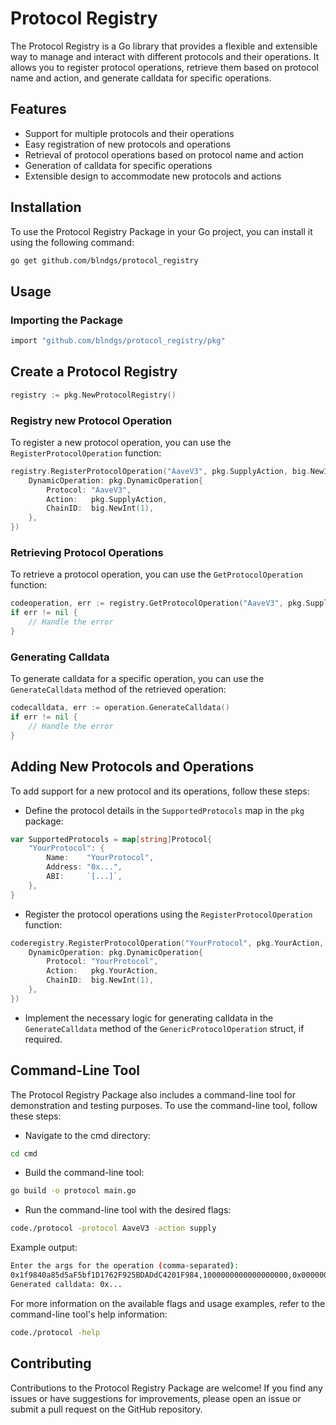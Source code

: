 # Protocol Registry

The Protocol Registry is a Go library that provides a flexible and extensible way to manage and interact with different protocols and their operations. It allows you to register protocol operations, retrieve them based on protocol name and action, and generate calldata for specific operations.

## Features

- Support for multiple protocols and their operations
- Easy registration of new protocols and operations
- Retrieval of protocol operations based on protocol name and action
- Generation of calldata for specific operations
- Extensible design to accommodate new protocols and actions

## Installation

To use the Protocol Registry Package in your Go project, you can install it using the following command:

```sh
go get github.com/blndgs/protocol_registry
```

## Usage

### Importing the Package

```sh
import "github.com/blndgs/protocol_registry/pkg"
```

## Create a Protocol Registry

```go
registry := pkg.NewProtocolRegistry()
```

### Registry new Protocol Operation

To register a new protocol operation, you can use the `RegisterProtocolOperation` function:

```go
registry.RegisterProtocolOperation("AaveV3", pkg.SupplyAction, big.NewInt(1), &pkg.GenericProtocolOperation{
    DynamicOperation: pkg.DynamicOperation{
        Protocol: "AaveV3",
        Action:   pkg.SupplyAction,
        ChainID:  big.NewInt(1),
    },
})
```

### Retrieving Protocol Operations

To retrieve a protocol operation, you can use the `GetProtocolOperation` function:

```go
codeoperation, err := registry.GetProtocolOperation("AaveV3", pkg.SupplyAction, big.NewInt(1))
if err != nil {
    // Handle the error
}
```

### Generating Calldata

To generate calldata for a specific operation, you can use the `GenerateCalldata` method of the retrieved operation:

```go
codecalldata, err := operation.GenerateCalldata()
if err != nil {
    // Handle the error
}
```

## Adding New Protocols and Operations

To add support for a new protocol and its operations, follow these steps:

- Define the protocol details in the `SupportedProtocols` map in the `pkg` package:

```go
var SupportedProtocols = map[string]Protocol{
    "YourProtocol": {
        Name:    "YourProtocol",
        Address: "0x...",
        ABI:     `[...]`,
    },
}
```

- Register the protocol operations using the `RegisterProtocolOperation` function:

```go
coderegistry.RegisterProtocolOperation("YourProtocol", pkg.YourAction, big.NewInt(1), &pkg.GenericProtocolOperation{
    DynamicOperation: pkg.DynamicOperation{
        Protocol: "YourProtocol",
        Action:   pkg.YourAction,
        ChainID:  big.NewInt(1),
    },
})
```

- Implement the necessary logic for generating calldata in the `GenerateCalldata` method of the `GenericProtocolOperation` struct, if required.

## Command-Line Tool

The Protocol Registry Package also includes a command-line tool for demonstration and testing purposes. To use the command-line tool, follow these steps:

- Navigate to the cmd directory:

```sh
cd cmd
```

- Build the command-line tool:

```sh
go build -o protocol main.go
```

- Run the command-line tool with the desired flags:

```sh
code./protocol -protocol AaveV3 -action supply
```

Example output:

```sh
Enter the args for the operation (comma-separated):
0x1f9840a85d5aF5bf1D1762F925BDADdC4201F984,1000000000000000000,0x0000000000000000000000000000000000000000,0
Generated calldata: 0x...
```

For more information on the available flags and usage examples, refer to the command-line tool's help information:

```sh
code./protocol -help
```

## Contributing

Contributions to the Protocol Registry Package are welcome! If you find any issues or have suggestions for improvements, please open an issue or submit a pull request on the GitHub repository.
